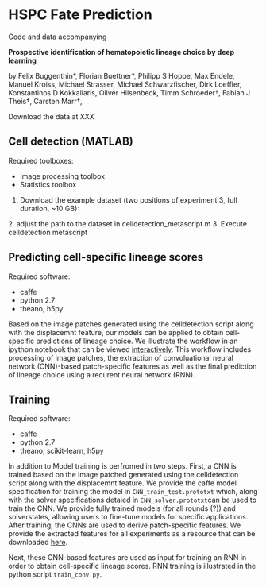 # HSPC Fate Prediction

Code and data accompanying 

**Prospective identification of hematopoietic lineage choice by deep learning**

by Felix Buggenthin\*, Florian Buettner\*, Philipp S Hoppe, Max Endele, Manuel Kroiss, Michael Strasser, Michael Schwarzfischer, Dirk Loeffler, Konstantinos D Kokkaliaris, Oliver Hilsenbeck, Timm Schroeder†, Fabian J Theis†, Carsten Marr†, 

Download the data at XXX
 
 
## Cell detection (MATLAB)
 Required toolboxes:
 - Image processing toolbox
 - Statistics toolbox
 
 1. Download the example dataset (two positions of experiment 3, full duration, ~10 GB):
 <LINK MISSING>
 2. adjust the path to the dataset in celldetection_metascript.m
 3. Execute celldetection metascript
 
## Predicting cell-specific lineage scores
Required software:
* caffe
* python 2.7
* theano, h5py

Based on the image patches generated using the celldetection script along with the displacemnt feature, our models can be applied to obtain cell-specific predictions of lineage choice. We illustrate the workflow in an ipython notebook that can be viewed [interactively]().  This workflow includes processing of image patches, the extraction of convoluational neural network (CNN)-based patch-specific features as well as the final prediction of lineage choice using a recurent neural network (RNN).
 
## Training
Required software:
* caffe
* python 2.7
* theano, scikit-learn, h5py

In addition to Model training is perfromed in two steps. First, a CNN is trained based on the image patched generated using the celldetection script along with the displacemnt feature.
We provide the caffe model specification for training the model in `CNN_train_test.prototxt` which, along with the solver specifications detaied in `CNN_solver.prototxt`can be used to train the CNN. We provide fully trained models (for all rounds (?)) and solverstates, allowing users to fine-tune models for specific applications. 
After training, the CNNs are used to derive patch-specific features. We provide the extracted features for all experiments as a resource that can be downloaded [here]().

 Next, these CNN-based features are used as input for training an RNN in order to obtain cell-specific lineage scores. 
 RNN training is illustrated in the python script `train_conv.py`. 




